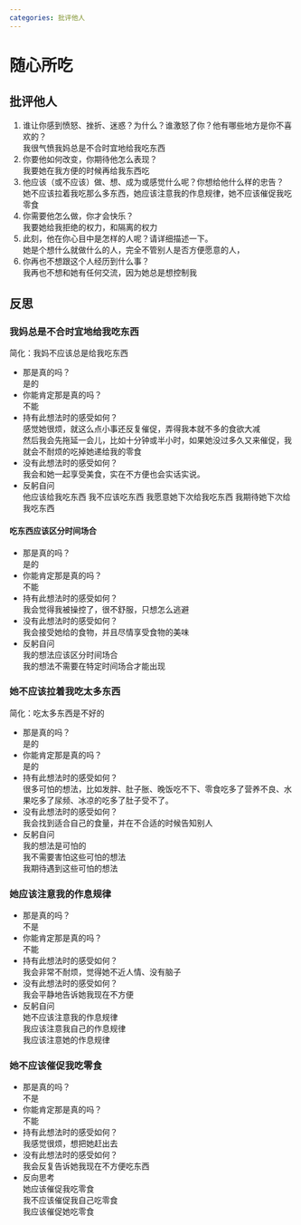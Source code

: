 ```yaml
---
categories: 批评他人
---
```


# 随心所吃

## 批评他人

1. 谁让你感到愤怒、挫折、迷惑？为什么？谁激怒了你？他有哪些地方是你不喜欢的？  
我很气愤我妈总是不合时宜地给我吃东西
2. 你要他如何改变，你期待他怎么表现？  
我要她在我方便的时候再给我东西吃
3. 他应该（或不应该）做、想、成为或感觉什么呢？你想给他什么样的忠告？  
她不应该拉着我吃那么多东西，她应该注意我的作息规律，她不应该催促我吃零食
4. 你需要他怎么做，你才会快乐？  
我要她给我拒绝的权力，和隔离的权力
5. 此刻，他在你心目中是怎样的人呢？请详细描述一下。  
她是个想什么就做什么的人，完全不管别人是否方便愿意的人，
6. 你再也不想跟这个人经历到什么事？  
我再也不想和她有任何交流，因为她总是想控制我

## 反思

### 我妈总是不合时宜地给我吃东西

简化：我妈不应该总是给我吃东西

- 那是真的吗？  
是的
- 你能肯定那是真的吗？  
不能
- 持有此想法时的感受如何？  
感觉她很烦，就这么点小事还反复催促，弄得我本就不多的食欲大减  
然后我会先拖延一会儿，比如十分钟或半小时，如果她没过多久又来催促，我就会不耐烦的吃掉她递给我的零食
- 没有此想法时的感受如何？  
我会和她一起享受美食，实在不方便也会实话实说。
- 反躬自问  
他应该给我吃东西
我不应该吃东西
我愿意她下次给我吃东西
我期待她下次给我吃东西

#### 吃东西应该区分时间场合

- 那是真的吗？  
是的
- 你能肯定那是真的吗？  
不能
- 持有此想法时的感受如何？  
我会觉得我被操控了，很不舒服，只想怎么逃避
- 没有此想法时的感受如何？  
我会接受她给的食物，并且尽情享受食物的美味
- 反躬自问  
我的想法应该区分时间场合  
我的想法不需要在特定时间场合才能出现

### 她不应该拉着我吃太多东西

简化：吃太多东西是不好的

- 那是真的吗？  
是的
- 你能肯定那是真的吗？  
是的
- 持有此想法时的感受如何？  
很多可怕的想法，比如发胖、肚子胀、晚饭吃不下、零食吃多了营养不良、水果吃多了尿频、冰凉的吃多了肚子受不了。
- 没有此想法时的感受如何？  
我会找到适合自己的食量，并在不合适的时候告知别人
- 反躬自问  
我的想法是可怕的  
我不需要害怕这些可怕的想法  
我期待遇到这些可怕的想法

### 她应该注意我的作息规律

- 那是真的吗？  
不是
- 你能肯定那是真的吗？  
不能
- 持有此想法时的感受如何？  
我会非常不耐烦，觉得她不近人情、没有脑子
- 没有此想法时的感受如何？  
我会平静地告诉她我现在不方便
- 反躬自问  
她不应该注意我的作息规律  
我应该注意我自己的作息规律  
我应该注意她的作息规律

### 她不应该催促我吃零食

- 那是真的吗？  
不是
- 你能肯定那是真的吗？  
不能
- 持有此想法时的感受如何？  
我感觉很烦，想把她赶出去
- 没有此想法时的感受如何？  
我会反复告诉她我现在不方便吃东西
- 反向思考  
她应该催促我吃零食  
我不应该催促我自己吃零食  
我应该催促她吃零食
